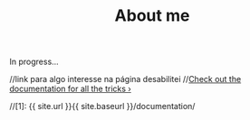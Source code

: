 ﻿---
layout: page
show_meta: false
title: "About me"
subheadline: "Somethinh about me"
teaser: "This is about me..."
header:
   image_fullwidth: "header_homepage_13.jpg"
permalink: "/aboutme/"
---
In progress...


//link para algo interesse na página desabilitei
//<a class="radius button small" href="{{ site.url }}{{ site.baseurl }}/documentation/">Check out the documentation for all the tricks ›</a>


//[1]: {{ site.url }}{{ site.baseurl }}/documentation/
